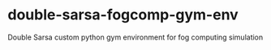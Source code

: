 # double-sarsa-fogcomp-gym-env
Double Sarsa custom python gym environment for fog computing simulation
